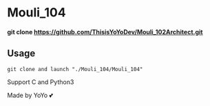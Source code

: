 # Mouli_104
#### git clone https://github.com/ThisisYoYoDev/Mouli_102Architect.git

## Usage
```
git clone and launch "./Mouli_104/Mouli_104"
```
Support C and Python3

Made by YoYo :two_hearts:
